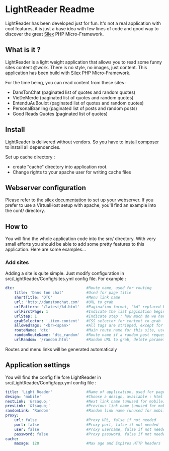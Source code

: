 ﻿LightReader Readme
=================

LightReader has been developed just for fun. It's not a real application with cool features, it is just a base idea with few lines of code and good way to discover the great [Silex](http://silex.sensiolabs.org "Silex") PHP Micro-Framework.

What is it ?
------------
LightReader is a light weight application that allows you to read some funny sites content @work.
There is no style, no images, just content.
This application has been build with [Silex](http://silex.sensiolabs.org "Silex") PHP Micro-Framework.

For the time being, you can read content from these sites :
* DansTonChat (paginated list of quotes and random quotes)
* VieDeMerde (paginated list of quotes and random quotes)
* EntenduAuBoulot (paginated list of quotes and random quotes)
* PersonalBranling (paginated list of posts and random posts)
* Good Reads Quotes (paginated list of quotes)

Install
-------
LightReader is delivered without vendors. So you have to [install composer](http://getcomposer.org/ "Install composer") to install all dependencies.

Set up cache directory :
* create "cache" directory into application root.
* Change rights to your apache user for writing cache files

Webserver configuration
-----------------------
Please refer to the [silex documentation](http://silex.sensiolabs.org/doc/web_servers.html "Webserver configuration") to set up your webserver.
If you prefer to use a VirtualHost setup with apache, you'll find an example into the conf/ directory.

How to
------
You will find the whole application code into the src/ directory.
With very small efforts you should be able to add some pretty features to this application.
Here are some examples...

### Add sites
Adding a site is quite simple. Just modify configuration in src/LightReader/Config/sites.yml config file. For example :

```yaml
dtc:                                #Route name, used for routing
    title: 'Dans ton chat'          #Used for page title
    shortTitle: 'DTC'               #Menu link name
    url: 'http://danstonchat.com'   #URL to grab
    urlPattern: '/latest/%d.html'   #Pagination format, "%d" replaced by page number according to pageFormat parameter
    urlFirstPage: 1                 #Indicate the list pagination begin to 0 or 1
    urlStep: 1                      #Indicate step : how much do we have to increment when switching from page n to page n+1
    grabSelector: '.item-content'   #CSS selector for content to grab
    allowedTags: '<br><span>'       #All tags are stripped, except for allowedTags parameter
    routeName: 'dtc'                #Main route name for this site, used only for url generator
    randomRouteName: 'dtc_random'   #Route name if a random post request is enabled, delete parameter if not
    urlRandom: '/random.html'       #Random URL to grab, delete parameter if no random post request enabled
```
Routes and menu links will be generated automaticaly

Application settings
--------------------
You will find the config file fore LightReader in src/LightReader/Config/app.yml config file :

```yaml
title: 'Light Reader'               #Name of application, used for page title and home page H1
design: 'mobile'                    #Choose a design, available : html|xml|mobile
nextLink: '&rsaquo;'                #Next link name (unused for mobile)
prevLink: '&lsaquo;'                #Previous link name (unused for mobile)
randomLink: 'Random'                #Random link name (unused for mobile)
proxy:
    url: false                      #Proxy URL, false if not needed
    port: false                     #Proxy port, false if not needed
    user: false                     #Proxy username, false if not needed
    password: false                 #Proxy password, false if not needed
cache:
    maxage: 120                     #Max age and Expires HTTP headers
```